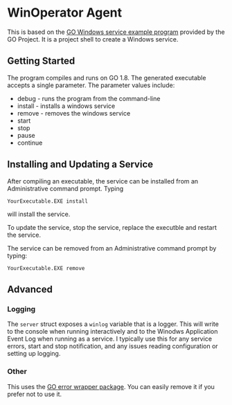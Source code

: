 # WinOperator Agent

This is based on the [GO Windows service example program](https://godoc.org/golang.org/x/sys/windows/svc/example) provided by the GO Project. 
It is a project shell to create a Windows service.

## Getting Started

The program compiles and runs on GO 1.8.  The generated executable accepts a single parameter.  The parameter values include:

* debug - runs the program from the command-line
* install - installs a windows service
* remove - removes the windows service
* start
* stop
* pause
* continue

## Installing and Updating a Service

After compiling an executable, the service can be installed from an Administrative command prompt.  Typing

    YourExecutable.EXE install 

will install the service.

To update the service, stop the service, replace the executble and restart the service.

The service can be removed from an Administrative command prompt by typing:

    YourExecutable.EXE remove 


## Advanced
### Logging
The `server` struct exposes a `winlog` variable that is a logger.  This will write to the console when running interactively and to the Winodws Application Event Log when running as a service.  I typically use this for any service errors, start and stop notification, and any issues reading configuration or setting up logging.

### Other 
This uses the [GO error wrapper package]("github.com/pkg/errors").  You can easily 
remove it if you prefer not to use it.










